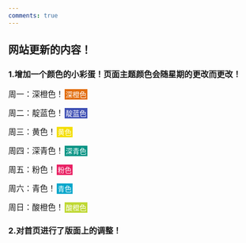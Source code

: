 ```yaml
---
comments: true
---
```


## 网站更新的内容！

### 1.增加一个颜色的小彩蛋！页面主题颜色会随星期的更改而更改！

<font size=3>周一：深橙色！</font><span style="background-color:#E26E0E;padding:2px;margin:2px;color:white;">深橙色</span>

<font size=3>周二：靛蓝色！</font><span style="background-color:#4051b5;padding:2px;margin:2px;color:white;">靛蓝色</span>

<font size=3>周三：黄色！</font><span style="background-color:#F4DE00;padding:2px;margin:2px;color:white;">黄色</span>

<font size=3>周四：深青色！</font><span style="background-color:#009485;padding:2px;margin:2px;color:white;">深青色</span>

<font size=3>周五：粉色！</font><span style="background-color:#e92063;padding:2px;margin:2px;color:white;">粉色</span>

<font size=3>周六：青色！</font><span style="background-color:#00A6CB;padding:2px;margin:2px;color:white;">青色</span>

<font size=3>周日：酸橙色！</font><span style="background-color:#BFD833;padding:2px;margin:2px;color:white;">酸橙色</span>

### 2.对首页进行了版面上的调整！